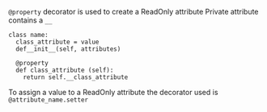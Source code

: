 
```@property``` decorator is used to create a ReadOnly attribute
Private attribute contains a ```__```

```
class name:
  class_attribute = value
  def__init__(self, attributes)
  
  @property
  def class_attribute (self):
    return self.__class_attribute
 ```
    
To assign a value to a ReadOnly attribute the decorator used is  ```@attribute_name.setter```
